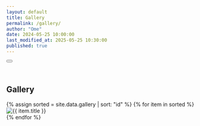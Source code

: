 ```yaml
---
layout: default
title: Gallery
permalink: /gallery/
author: "Ome"
date: 2024-05-25 10:00:00
last_modified_at: 2025-05-25 10:30:00
published: true
---
```

<div id="imageModal" class="modal" tabindex="-1" role="dialog" aria-modal="true" ><button aria-label="Close modal" title="Close" type="button" class="close"><svg aria-hidden="true" focusable="false" xmlns="http://www.w3.org/2000/svg" fill="currentColor" viewBox="0 0 16 16"><path stroke="white" strok-width="2" d="M2.146 2.854a.5.5 0 1 1 .708-.708L8 7.293l5.146-5.147a.5.5 0 0 1 .708.708L8.707 8l5.147 5.146a.5.5 0 0 1-.708.708L8 8.707l-5.146 5.147a.5.5 0 0 1-.708-.708L7.293 8z"/></svg></button><img class="modal-content" id="modalImg"></div>
<section class="gallery" style="padding-top:30px;">
<div class="container">
<h2>Gallery</h2>
<div class="grid">
{% assign sorted = site.data.gallery | sort: "id" %}
{% for item in sorted %}
<div class="image-wrapper" data-url="{{ item.url }}">
<img src="{{ item.url }}" alt="{{ item.title }}" loading="lazy" decoding="async" class="image">
</div>
{% endfor %}
</div>
</div>
</section>
